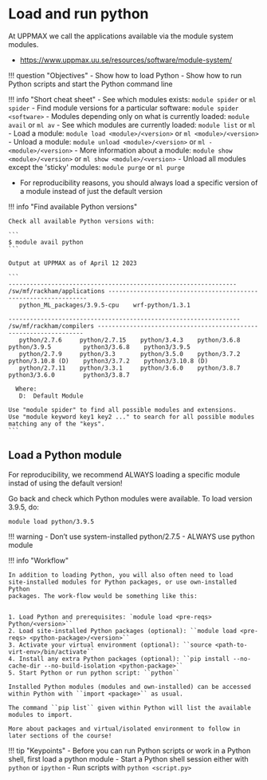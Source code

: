 # Load and run python

At UPPMAX we call the applications available via the module system modules. 
    
* <https://www.uppmax.uu.se/resources/software/module-system/>

   
!!! question "Objectives"
    - Show how to load Python
    - Show how to run Python scripts and start the Python command line

!!! info "Short cheat sheet"
    - See which modules exists: ``module spider`` or ``ml spider``
    - Find module versions for a particular software: ``module spider <software>``
    - Modules depending only on what is currently loaded: ``module avail`` or ``ml av``
    - See which modules are currently loaded: ``module list`` or ``ml``
    - Load a module: ``module load <module>/<version>`` or ``ml <module>/<version>``
    - Unload a module: ``module unload <module>/<version>`` or ``ml -<module>/<version>``
    - More information about a module: ``module show <module>/<version>`` or ``ml show <module>/<version>``
    - Unload all modules except the 'sticky' modules: ``module purge`` or ``ml purge``
    

- For reproducibility reasons, you should always load a specific version of a module instead of just the default version

!!! info "Find available Python versions"

    Check all available Python versions with:

    ```
    $ module avail python
    ```

    Output at UPPMAX as of April 12 2023
    
    ```
    ---------------------------------------------------------------- /sw/mf/rackham/applications ----------------------------------------------------------------
       python_ML_packages/3.9.5-cpu    wrf-python/1.3.1

    ----------------------------------------------------------------- /sw/mf/rackham/compilers ------------------------------------------------------------------
       python/2.7.6     python/2.7.15    python/3.4.3    python/3.6.8    python/3.9.5         python3/3.6.8    python3/3.9.5
       python/2.7.9     python/3.3       python/3.5.0    python/3.7.2    python/3.10.8 (D)    python3/3.7.2    python3/3.10.8 (D)
       python/2.7.11    python/3.3.1     python/3.6.0    python/3.8.7    python3/3.6.0        python3/3.8.7

      Where:
       D:  Default Module

    Use "module spider" to find all possible modules and extensions.
    Use "module keyword key1 key2 ..." to search for all possible modules matching any of the "keys".
    ```


## Load a Python module


For reproducibility, we recommend ALWAYS loading a specific module instad of using the default version! 


Go back and check which Python modules were available. To load version 3.9.5, do:

```
module load python/3.9.5
```

!!! warning
    - Don’t use system-installed python/2.7.5
    - ALWAYS use python module

!!! info "Workflow"

    In addition to loading Python, you will also often need to load
    site-installed modules for Python packages, or use own-installed Python
    packages. The work-flow would be something like this: 


    1. Load Python and prerequisites: `module load <pre-reqs> Python/<version>``
    2. Load site-installed Python packages (optional): ``module load <pre-reqs> <python-package>/<version>``
    3. Activate your virtual environment (optional): ``source <path-to-virt-env>/bin/activate``
    4. Install any extra Python packages (optional): ``pip install --no-cache-dir --no-build-isolation <python-package>``
    5. Start Python or run python script: ``python``

    Installed Python modules (modules and own-installed) can be accessed within Python with ``import <package>`` as usual. 

    The command ``pip list`` given within Python will list the available modules to import. 

    More about packages and virtual/isolated environment to follow in later sections of the course! 


!!! tip "Keypoints"
    - Before you can run Python scripts or work in a Python shell, first load a
      python module
    - Start a Python shell session either with ``python`` or ``ipython``
    - Run scripts with ``python <script.py>``
    
